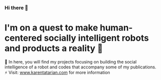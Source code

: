 ### Hi there 👋
# I'm on a quest to make human-centered socially intelligent robots and products a reality  🤖
💬 In here, you will find my projects focusing on building the social intelligence of a robot and codes that accompany some of my publications. 
⚡ Visit: www.karentatarian.com for more information

<!--
**KarenTatarian/karentatarian** is a ✨ _special_ ✨ repository because its `README.md` (this file) appears on your GitHub profile.

Here are some ideas to get you started:

- 🔭 I’m currently working on ...
- 🌱 I’m currently learning ...
- 👯 I’m looking to collaborate on ...
- 🤔 I’m looking for help with ...
- 💬 Ask me about ...
- 📫 How to reach me: ...
- 😄 Pronouns: ...
- ⚡ Fun fact: ...
-->
